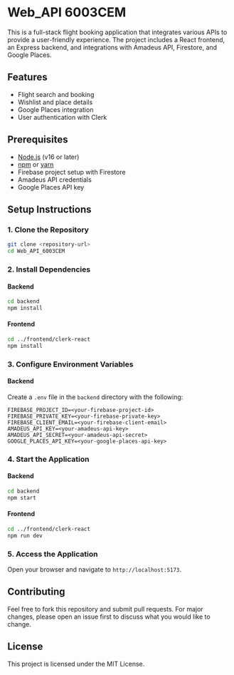 # Web_API 6003CEM

This is a full-stack flight booking application that integrates various APIs to provide a user-friendly experience. The project includes a React frontend, an Express backend, and integrations with Amadeus API, Firestore, and Google Places.

## Features
- Flight search and booking
- Wishlist and place details
- Google Places integration
- User authentication with Clerk

## Prerequisites
- [Node.js](https://nodejs.org/) (v16 or later)
- [npm](https://www.npmjs.com/) or [yarn](https://yarnpkg.com/)
- Firebase project setup with Firestore
- Amadeus API credentials
- Google Places API key

## Setup Instructions

### 1. Clone the Repository
```bash
git clone <repository-url>
cd Web_API_6003CEM
```

### 2. Install Dependencies
#### Backend
```bash
cd backend
npm install
```
#### Frontend
```bash
cd ../frontend/clerk-react
npm install
```

### 3. Configure Environment Variables
#### Backend
Create a `.env` file in the `backend` directory with the following:
```
FIREBASE_PROJECT_ID=<your-firebase-project-id>
FIREBASE_PRIVATE_KEY=<your-firebase-private-key>
FIREBASE_CLIENT_EMAIL=<your-firebase-client-email>
AMADEUS_API_KEY=<your-amadeus-api-key>
AMADEUS_API_SECRET=<your-amadeus-api-secret>
GOOGLE_PLACES_API_KEY=<your-google-places-api-key>
```

### 4. Start the Application
#### Backend
```bash
cd backend
npm start
```
#### Frontend
```bash
cd ../frontend/clerk-react
npm run dev
```

### 5. Access the Application
Open your browser and navigate to `http://localhost:5173`.

## Contributing
Feel free to fork this repository and submit pull requests. For major changes, please open an issue first to discuss what you would like to change.

## License
This project is licensed under the MIT License.
